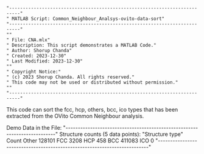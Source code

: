 

    "--------------------------------------------------------------------------"
    " MATLAB Script: Common_Neighbour_Analsys-ovito-data-sort"
    "--------------------------------------------------------------------------"
    ""
    " File: CNA.mlx"
    " Description: This script demonstrates a MATLAB Code."
    " Author: Shorup Chanda"
    " Created: 2023-12-30"
    " Last Modified: 2023-12-30"
    ""
    " Copyright Notice:"
    " (c) 2023 Shorup Chanda. All rights reserved."
    " This code may not be used or distributed without permission."
    ""
    "--------------------------------------------------------------------------"
    
This code can sort the fcc, hcp, others, bcc, ico types that has been extracted from the OVito Common Neighbour analysis. 

Demo Data in the File:
"--------------------------------------------------------------------------"
Structure counts (5 data points):
"Structure type" Count
Other 128101 
FCC 3208 
HCP 458 
BCC 411083 
ICO 0
"--------------------------------------------------------------------------"
